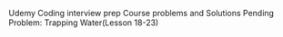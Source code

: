 Udemy Coding interview prep Course problems and Solutions
Pending Problem:
Trapping Water(Lesson 18-23) 